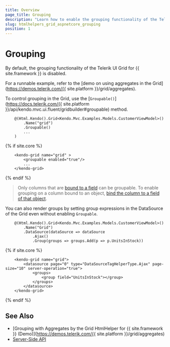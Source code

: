 ```yaml
---
title: Overview
page_title: Grouping
description: "Learn how to enable the grouping functionality of the Telerik UI Grid for {{ site.framework }}."
slug: htmlhelpers_grid_aspnetcore_grouping
position: 1
---
```


# Grouping

By default, the grouping functionality of the Telerik UI Grid for {{ site.framework }} is disabled.

For a runnable example, refer to the [demo on using aggregates in the Grid](https://demos.telerik.com/{{ site.platform }}/grid/aggregates).

To control grouping in the Grid, use the [`Groupable()`](https://docs.telerik.com/{{ site.platform }}/api/kendo.mvc.ui.fluent/gridbuilder#groupable) method.

```HtmlHelper
    @(Html.Kendo().Grid<Kendo.Mvc.Examples.Models.CustomerViewModel>()
        .Name("grid")
        .Groupable()
    	...
    )
```
{% if site.core %}
```TagHelper
    <kendo-grid name="grid" >
        <groupable enabled="true"/>
        ...
    </kendo-grid>
```
{% endif %}

> Only columns that are [bound to a field](https://docs.telerik.com/kendo-ui/api/javascript/ui/grid/configuration/columns.field) can be groupable. To enable grouping on a column bound to an object, [bind the column to a field of that object](https://docs.telerik.com/aspnet-core/knowledge-base/grid-enable-operations-for-object-column).

You can also render groups by setting group expressions in the DataSource of the Grid even without enabling `Groupable`.

```HtmlHelper
    @(Html.Kendo().Grid<Kendo.Mvc.Examples.Models.CustomerViewModel>()
        .Name("Grid")       
        .DataSource(dataSource => dataSource
            .Ajax()
            .Group(groups => groups.Add(p => p.UnitsInStock))
```
{% if site.core %}
```TagHelper
    <kendo-grid name="grid">
        <datasource page="0" type="DataSourceTagHelperType.Ajax" page-size="10" server-operation="true">
            <groups>
                <group field="UnitsInStock"></group>
            </groups>
        </datasource>
    </kendo-grid>
```
{% endif %}
## See Also

* [Grouping with Aggregates by the Grid HtmlHelper for {{ site.framework }} (Demo)](https://demos.telerik.com/{{ site.platform }}/grid/aggregates)
* [Server-Side API](/api/grid)
